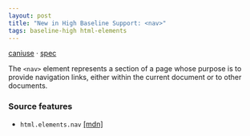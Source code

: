 ```yaml
---
layout: post
title: "New in High Baseline Support: <nav>"
tags: baseline-high html-elements
---
```


[caniuse](https://caniuse.com/?search=nav) · [spec](https://html.spec.whatwg.org/multipage/sections.html#the-nav-element)

The `<nav>` element represents a section of a page whose purpose is to provide navigation links, either within the current document or to other documents.

### Source features

- ``html.elements.nav`` [[mdn]](https://https://developer.mozilla.org/en-US/search?q=html.elements.nav)
